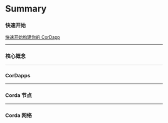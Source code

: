 # Summary

### 快速开始

[快速开始构建你的 CorDapp](quickstart/getting-set-up.md)

---

### 核心概念

---

### CorDapps

---

### Corda 节点

---

### Corda 网络

